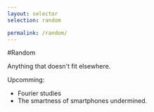 ```yaml
---
layout: selector
selection: random

permalink: /random/
---
```


#Random

Anything that doesn't fit elsewhere.

Upcomming:
*   Fourier studies
*   The smartness of smartphones undermined.